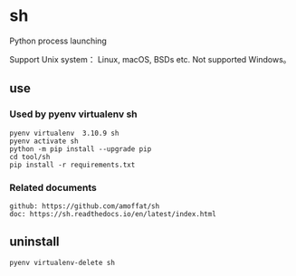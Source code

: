 # sh

Python process launching

Support Unix system： Linux, macOS, BSDs etc. 
Not supported Windows。

## use

### Used by pyenv virtualenv sh

    pyenv virtualenv  3.10.9 sh
    pyenv activate sh
    python -m pip install --upgrade pip
    cd tool/sh
    pip install -r requirements.txt

### Related documents

    github: https://github.com/amoffat/sh
    doc: https://sh.readthedocs.io/en/latest/index.html

## uninstall

    pyenv virtualenv-delete sh
